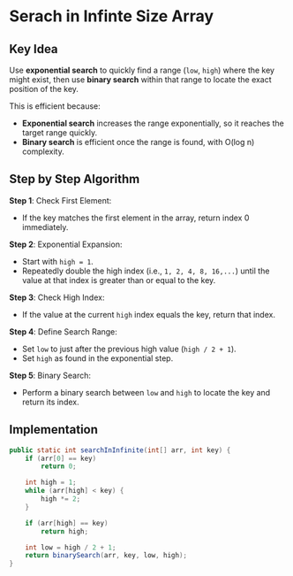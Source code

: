 # Serach in Infinte Size Array

## Key Idea

Use **exponential search** to quickly find a range (`low`, `high`) where the key might exist, then use **binary search** within that range to locate the exact position of the key.

This is efficient because:

- **Exponential search** increases the range exponentially, so it reaches the target range quickly.
- **Binary search** is efficient once the range is found, with O(log n) complexity.

## Step by Step Algorithm

**Step 1**: Check First Element:

- If the key matches the first element in the array, return index 0 immediately.

**Step 2**: Exponential Expansion:

- Start with `high = 1`.
- Repeatedly double the high index (i.e., `1, 2, 4, 8, 16,...`) until the value at that index is greater than or equal to the key.

**Step 3**: Check High Index:

- If the value at the current `high` index equals the key, return that index.

**Step 4**: Define Search Range:

- Set `low` to just after the previous high value (`high / 2 + 1`).
- Set `high` as found in the exponential step.

**Step 5**: Binary Search:

- Perform a binary search between `low` and `high` to locate the key and return its index.

## Implementation

```java
public static int searchInInfinite(int[] arr, int key) {
    if (arr[0] == key)
        return 0;

    int high = 1;
    while (arr[high] < key) {
        high *= 2;
    }

    if (arr[high] == key)
        return high;

    int low = high / 2 + 1;
    return binarySearch(arr, key, low, high);
}
```
